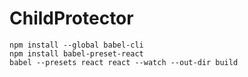 # ChildProtector

```
npm install --global babel-cli
npm install babel-preset-react
babel --presets react react --watch --out-dir build
```
